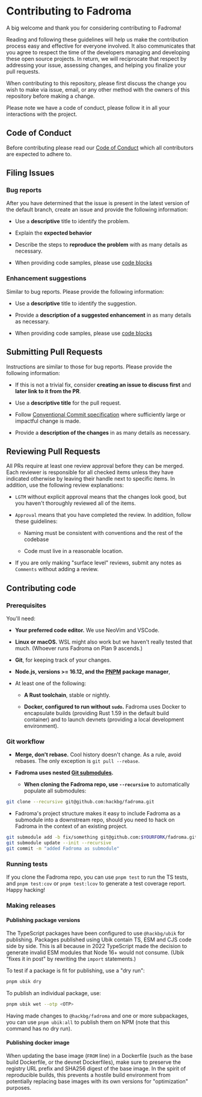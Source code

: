 # Contributing to Fadroma

A big welcome and thank you for considering contributing to Fadroma!

Reading and following these guidelines will help us make the contribution process
easy and effective for everyone involved. It also communicates that you agree to respect the
time of the developers managing and developing these open source projects.
In return, we will reciprocate that respect by addressing your issue,
assessing changes, and helping you finalize your pull requests.

When contributing to this repository, please first discuss the change you wish to make
via issue, email, or any other method with the owners of this repository before making a change.

Please note we have a code of conduct, please follow it in all your interactions with the project.

## Code of Conduct

Before contributing please read our [Code of Conduct](CODE_OF_CONDUCT.md) which
all contributors are expected to adhere to.

## Filing Issues

### Bug reports

After you have determined that the issue is present in the latest version of the default branch,
create an issue and provide the following information:

- Use a **descriptive** title to identify the problem.

- Explain the **expected behavior**

- Describe the steps to **reproduce the problem** with as many details as necessary.

- When providing code samples, please use [code blocks](https://docs.github.com/en/github/writing-on-github/working-with-advanced-formatting/creating-and-highlighting-code-blocks)

### Enhancement suggestions

Similar to bug reports. Please provide the following information:

- Use a **descriptive** title to identify the suggestion.

- Provide a **description of a suggested enhancement** in as many details as necessary.

- When providing code samples, please use [code blocks](https://docs.github.com/en/github/writing-on-github/working-with-advanced-formatting/creating-and-highlighting-code-blocks)

## Submitting Pull Requests

Instructions are similar to those for bug reports. Please provide the following
information:

- If this is not a trivial fix, consider **creating an issue to discuss first** and
  **later link to it from the PR**.

- Use a **descriptive title** for the pull request.

- Follow [Conventional Commit specification](https://www.conventionalcommits.org/en/v1.0.0/)
  where sufficiently large or impactful change is made.

- Provide a **description of the changes** in as many details as necessary.

## Reviewing Pull Requests

All PRs require at least one review approval before they can be merged. Each reviewer is
responsible for all checked items unless they have indicated otherwise by leaving their handle
next to specific items. In addition, use the following review explanations:

- `LGTM` without explicit approval means that the changes look good,
  but you haven't thoroughly reviewed all of the items.

- `Approval` means that you have completed the review. In addition, follow these guidelines:

    - Naming must be consistent with conventions and the rest of the codebase

    - Code must live in a reasonable location.

- If you are only making "surface level" reviews, submit any notes as `Comments`
  without adding a review.

## Contributing code

### Prerequisites

You'll need:

* **Your preferred code editor.** We use NeoVim and VSCode.

* **Linux or macOS.** WSL might also work but we haven't really tested that much.
  (Whoever runs Fadroma on Plan 9 ascends.)

* **Git**, for keeping track of your changes.

* **Node.js, versions >= 16.12, and the [PNPM](https://pnpm.io) package manager**,

* At least one of the following:

  * **A Rust toolchain**, stable or nightly.

  * **Docker, configured to run without `sudo`.** Fadroma uses Docker to encapsulate builds
    (providing Rust 1.59 in the default build container) and to launch devnets (providing a
    local development environment).

### Git workflow

* **Merge, don't rebase.** Cool history doesn't change. As a rule, avoid rebases.
  The only exception is `git pull --rebase`.

* **Fadroma uses nested [Git submodules](https://git-scm.com/book/en/v2/Git-Tools-Submodules).**

  * **When cloning the Fadroma repo, use `--recursive`** to automatically populate all submodules:

```sh
git clone --recursive git@github.com:hackbg/fadroma.git
```

  * Fadroma's project structure makes it easy to include Fadroma as a submodule into
    a downstream repo, should you need to hack on Fadroma in the context of an existing project.

```sh
git submodule add -b fix/something git@github.com:$YOURFORK/fadroma.git
git submodule update --init --recursive
git commit -m "added Fadroma as submodule"
```

### Running tests

If you clone the Fadroma repo, you can use `pnpm test` to run the TS tests,
and `pnpm test:cov` or `pnpm test:lcov` to generate a test coverage report. Happy hacking!

### Making releases

#### Publishing package versions

The TypeScript packages have been configured to use `@hackbg/ubik` for publishing.
Packages published using Ubik contain TS, ESM and CJS code side by side.
This is all because in 2022 TypeScript made the decision to generate invalid ESM modules
that Node 16+ would not consume. (Ubik "fixes it in post" by rewriting the `import` statements.)

To test if a package is fit for publishing, use a "dry run":

```sh
pnpm ubik dry
```

To publish an individual package, use:

```sh
pnpm ubik wet --otp <OTP>
```

Having made changes to `@hackbg/fadroma` and one or more subpackages,
you can use `pnpm ubik:all` to publish them on NPM (note that this command has no dry run).

#### Publishing docker image

When updating the base image (`FROM` line) in a Dockerfile (such as the base build Dockerfile,
or the devnet Dockerfiles), make sure to preserve the registry URL prefix and SHA256 digest
of the base image. In the spirit of reproducible builds, this prevents a hostile build
environment from potentially replacing base images with its own versions for "optimization"
purposes.
